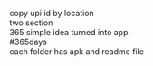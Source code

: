 copy upi id by location\
two section\
365 simple idea turned into app\
#365days\
each folder has apk and readme file
